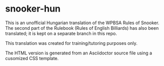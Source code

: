 # snooker-hun

This is an unofficial Hungarian translation of the WPBSA Rules of Snooker.
The second part of the Rulebook (Rules of English Billiards) has also been translated; it is kept on a separate branch in this repo.

This translation was created for training/tutoring purposes only.

The HTML version is generated from an Asciidoctor source file using a cusomized CSS template.